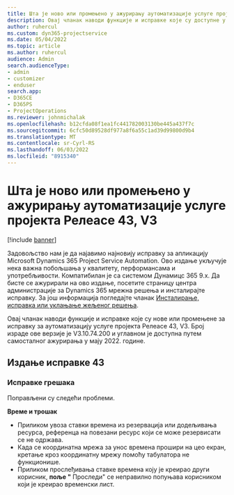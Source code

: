 ```yaml
---
title: Шта је ново или промењено у ажурирању аутоматизације услуге пројекта Релеасе 43, V3
description: Овај чланак наводи функције и исправке које су доступне у издању Microsoft Dynamics 365 Project Service Automation Упдате Релеасе 43, V3.
author: ruhercul
ms.custom: dyn365-projectservice
ms.date: 05/04/2022
ms.topic: article
ms.author: ruhercul
audience: Admin
search.audienceType:
- admin
- customizer
- enduser
search.app:
- D365CE
- D365PS
- ProjectOperations
ms.reviewer: johnmichalak
ms.openlocfilehash: b12cfda08f1ea1fc441782003130be445a437f7c
ms.sourcegitcommit: 6cfc50d89528df977a8f6a55c1ad39d99800d9b4
ms.translationtype: MT
ms.contentlocale: sr-Cyrl-RS
ms.lasthandoff: 06/03/2022
ms.locfileid: "8915340"
---
```

# <a name="whats-new-or-changed-in-project-service-automation-update-release-43-v3"></a>Шта је ново или промењено у ажурирању аутоматизације услуге пројекта Релеасе 43, V3

[!include [banner](../includes/psa-now-project-operations.md)]

Задовољство нам је да најавимо најновију исправку за апликацију Microsoft Dynamics 365 Project Service Automation. Ово издање укључује нека важна побољшања у квалитету, перформансама и употребљивости. Компатибилан је са системом Дyнамицс 365 9.x. Да бисте се ажурирали на ово издање, посетите страницу центра администрације за Dynamics 365 мрежна решења и инсталирајте исправку. За још информација погледајте чланак [Инсталирање, исправка или уклањање жељеног решења](/power-platform/admin/install-remove-preferred-solution).

Овај чланак наводи функције и исправке које су нове или промењене за исправку за аутоматизацију услуге пројекта Релеасе 43, V3. Број израде ове верзије је V3.10.74.200 и углавном је доступна путем самосталног ажурирања у мају 2022. године.

## <a name="update-release-43"></a>Издање исправке 43

### <a name="bug-fixes"></a>Исправке грешака

Поправљени су следећи проблеми.


**Време и трошак**

- Приликом увоза ставки времена из резервација или додељивања ресурса, референца на повезани ресурс који се може резервисати се не одржава.
- Када се координатна мрежа за унос времена прошири на цео екран, кретање кроз координатну мрежу помоћу табулатора не функционише.
- Приликом прослеђивања ставке времена коју је креирао други корисник, **поље "** Проследи" се неправилно попуњава корисником који је креирао временски лист.
